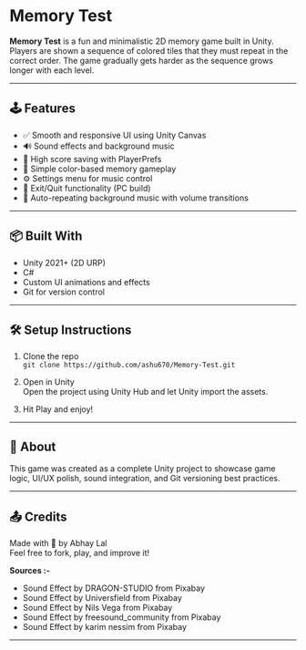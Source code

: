 # Memory Test

**Memory Test** is a fun and minimalistic 2D memory game built in Unity. Players are shown a sequence of colored tiles that they must repeat in the correct order. The game gradually gets harder as the sequence grows longer with each level.

---

## 🕹️ Features

- ✅ Smooth and responsive UI using Unity Canvas
- 🔊 Sound effects and background music
- 💾 High score saving with PlayerPrefs
- 🎨 Simple color-based memory gameplay
- ⚙️ Settings menu for music control
- 🚪 Exit/Quit functionality (PC build)
- 🔁 Auto-repeating background music with volume transitions

---

## 📦 Built With

- Unity 2021+ (2D URP)
- C#
- Custom UI animations and effects
- Git for version control

---

## 🛠️ Setup Instructions

1. Clone the repo  
   `git clone https://github.com/ashu670/Memory-Test.git`

2. Open in Unity  
   Open the project using Unity Hub and let Unity import the assets.

3. Hit Play and enjoy!

---

## 📌 About

This game was created as a complete Unity project to showcase game logic, UI/UX polish, sound integration, and Git versioning best practices.

---

## 📤 Credits

Made with 💙 by Abhay Lal  
Feel free to fork, play, and improve it!

**Sources :-**
- Sound Effect by DRAGON-STUDIO from Pixabay
- Sound Effect by Universfield from Pixabay
- Sound Effect by Nils Vega from Pixabay
- Sound Effect by freesound_community from Pixabay
- Sound Effect by karim nessim from Pixabay

---

